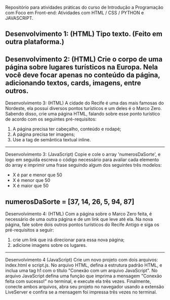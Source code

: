 Repositório para atividades práticas do curso de Introdução a Programação com Foco em Front-end:
Atividades com HTML / CSS / PYTHON e JAVASCRIPT.

Desenvolvimento 1: (HTML)
Tipo texto. (Feito em outra plataforma.)
---------------------------------------------------------------------------------------------------------------

Desenvolvimento 2: (HTML)
Crie o corpo de uma página sobre lugares turísticos na Europa. Nela você deve focar apenas no conteúdo da página, adicionando textos, cards, imagens, entre outros.
---------------------------------------------------------------------------------------------------------------

Desenvolvimento 3: (HTML)
A cidade do Recife é uma das mais famosas do Nordeste, ela possui diversos pontos turísticos e um deles é o Marco Zero. Sabendo disso, crie uma página HTML, falando sobre esse ponto turístico de acordo com os seguintes pré-requisitos:

1.  A página precisa ter cabeçalho, conteúdo e rodapé;
2.  A página precisa ter imagens;
3.  Use a tag de semântica textual inline.

---------------------------------------------------------------------------------------------------------------

Desenvolvimento 3: (JavaScript)
Copie e cole o array 'numerosDaSorte', e logo em seguida escreva o código necessário para avaliar cada elemento do array e imprimir uma frase seguindo algum dos seguintes três modelos:

- X é par e menor que 50
- X é menor que 50
- X é maior que 50

numerosDaSorte = [37, 14, 26, 5, 94, 87]
---------------------------------------------------------------------------------------------------------------

Desenvolvimento 4: (HTML)
Com a página sobre o Marco Zero feita, é necessário de uma outra página e de um link que leve até ela. Na nova página, fale sobre dois outros pontos turísticos do Recife Antigo e siga os pré-requisitos a seguir: 

 1. crie um link que irá direcionar para essa nova página; 
 2. adicione imagens sobre os lugares.
 --------------------------------------------------------------------------------------------------------------

 Desenvolvimento 4 (JavaScript)
 Crie um novo projeto com dois arquivos: index.html e script.js. No arquivo HTML, defina a estrutura padrão HTML, e inclua uma tag h1 com o título "Conexão com um arquivo JavaScript". No arquivo JavaScript defina uma função que imprima a mensagem "Conexão feita com sucesso!" no terminal, e execute ela três vezes. Finalmente, conecte ambos arquivos, abra seu projeto no navegador usando a extensão LiveServer e confira se a mensagem foi impressa três vezes no terminal.